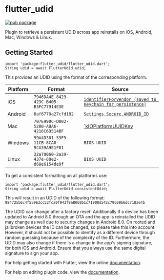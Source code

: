 # flutter_udid

[![pub package](https://img.shields.io/pub/v/flutter_udid.svg)](https://pub.dartlang.org/packages/flutter_udid)

Plugin to retrieve a persistent UDID across app reinstalls on iOS, Android, Mac, Windows & Linux.

## Getting Started

```
import 'package:flutter_udid/flutter_udid.dart';
String udid = await FlutterUdid.udid;
```

This provides an UDID using the format of the corresponding platform.

| Platform | Format                                 | Source                                                                                                                                             |
|----------|----------------------------------------|----------------------------------------------------------------------------------------------------------------------------------------------------|
| iOS      | `7946DA4E-8429-423C-B405-B3FC77914E3E` | [`identifierForVendor (saved to Keychain for persistence)`](https://developer.apple.com/documentation/uikit/uidevice/1620059-identifierforvendor') |
| Android  | `8af8770a27cfd182`                     | [`Settings.Secure.ANDROID_ID`](https://developer.android.com/reference/android/provider/Settings.Secure#ANDROID_ID)                                |
| Mac      | `707E990C-D002-520B-ABA6-4216C6D514BF` | [`kIOPlatformUUIDKey](https://developer.apple.com/documentation/iokit/kioplatformuuidkey)                                                          |
| Windows  | `99A4D301-53F5-11CB-8CA0-9CA39A9E1F01` | `BIOS UUID`                                                                                                                                        |
| Linux    | `32a70060-2a39-437e-88e2-d68e6154de9f` | `BIOS UUID`                                                                                                                                        |

To get a consistent formatting on all platforms use:

```
import 'package:flutter_udid/flutter_udid.dart';
String udid = await FlutterUdid.consistentUdid;
```

This will result in an UDID of the following format:  
`984725b6c4f55963cc52fca0f943f9a8060b1c71900d542c79669b6dc718a64b`

The UDID can change after a factory reset!
Additionally if a device has been updated to Android 8.0 through an OTA and the app is reinstalled the UDID may change as well due to security changes in Android 8.0.
On rooted and jailbroken devices the ID can be changed, so please take this into account. However, it should not be possible to identify as a different device through random guessing because of the complexity of the ID.
Furthermore, the UDID may also change if there is a change in the app's signing signature, for both iOS and Android. Ensure that you always use the same digital signature to sign your app.

For help getting started with Flutter, view the online
[documentation](https://flutter.io/).

For help on editing plugin code, view the [documentation](https://flutter.io/developing-packages/#edit-plugin-package).
